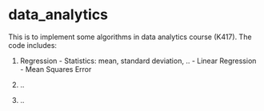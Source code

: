 # data_analytics
This is to implement some algorithms in data analytics course (K417).
The code includes:
  1. Regression
    - Statistics: mean, standard deviation, ..
    - Linear Regression
    - Mean Squares Error
   
   2. ..
   
   3. ..
